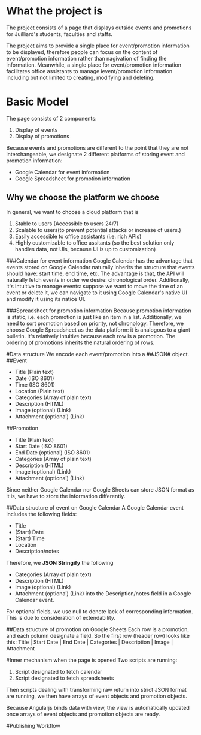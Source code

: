 # What the project is
The project consists of a page that displays outside events and promotions for Juilliard's students, faculties and staffs. 

The project aims to provide a single place for event/promotion information to be displayed, therefore people can focus on the content of event/promotion information rather than nagivation of finding the information. Meanwhile, a single place for event/promotion information facilitates office assistants to manage ievent/promotion information including but not limited to creating, modifying and deleting.

# Basic Model
The page consists of 2 components:

1. Display of events
2. Display of promotions

Because events and promotions are different to the point that they are not interchangeable, we designate 2 different platforms of storing event and promotion information:
  - Google Calendar for event information
  - Google Spreadsheet for promotion information

## Why we choose the platform we choose
In general, we want to choose a cloud platform that is 

1. Stable to users (Accessible to users 24/7)
2. Scalable to users(to prevent potential attacks or increase of users.)
3. Easily accessible to office assistants (i.e. rich APIs)
4. Highly customizable to office assitants (so the best solution only handles data, not UIs, because UI is up to customization)
  
###Calendar for event information
Google Calendar has the advantage that events stored on Google Calendar naturally inherits the structure that events should have: start time, end time, etc. The advantage is that, the API will naturally fetch events in order we desire: chronological order. Additionally, it's intuitive to manage events: suppose we want to move the time of an event or delete it, we can navigate to it using Google Calendar's native UI and modify it using its natice UI.

###Spreadsheet for promotion information
Because promotion information is static, i.e. each promotion is just like an item in a list. Additionally, we need to sort promotion based on priority, not chronology. Therefore, we choose Google Spreadsheet as the data platform: it is analogous to a giant bulletin. It's relatively intuitive because each row is a promotion. The ordering of promotions inherits the natural ordering of rows.

#Data structure
We encode each event/promotion into a ##JSON# object.
##Event
  - Title (Plain text)
  - Date (ISO 8601)
  - Time (ISO 8601)
  - Location (Plain text)
  - Categories (Array of plain text)
  - Description (HTML)
  - Image (optional) (Link)
  - Attachment (optional) (Link)

##Promotion
  - Title (Plain text)
  - Start Date (ISO 8601)
  - End Date (optional) (ISO 8601)
  - Categories (Array of plain text)
  - Description (HTML)
  - Image (optional) (Link)
  - Attachment (optional) (Link)

Since neither Google Calendar nor Google Sheets can store JSON format as it is, we have to store the information differently. 

##Data structure of event on Google Calendar
A Google Calendar event includes the following fields:
  - Title
  - (Start) Date
  - (Start) Time
  - Location
  - Description/notes

Therefore, we **JSON Stringify** the following 
  - Categories (Array of plain text)
  - Description (HTML)
  - Image (optional) (Link)
  - Attachment (optional) (Link)
into the Description/notes field in a Google Calendar event.

For optional fields, we use null to denote lack of corresponding information. This is due to consideration of extendability.

##Data structure of promotion on Google Sheets
Each row is a promotion, and each column designate a field. So the first row (header row) looks like this:
Title | Start Date | End Date | Categories | Description | Image | Attachment

#Inner mechanism when the page is opened
Two scripts are running:
  1. Script designated to fetch calendar
  2. Script designated to fetch spreadsheets

Then scripts dealing with transforming raw return into strict JSON format are running, we then have arrays of event objects and promotion objects.

Because Angularjs binds data with view, the view is automatically updated once arrays of event objects and promotion objects are ready.

#Publishing Workflow
